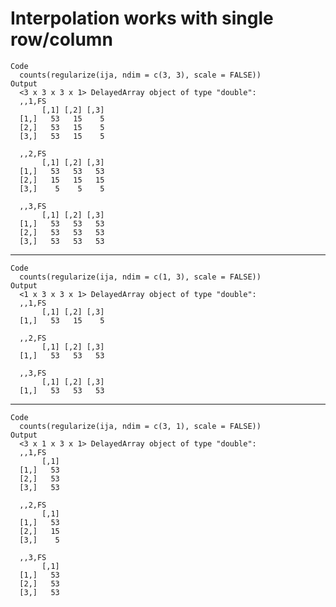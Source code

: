 # Interpolation works with single row/column

    Code
      counts(regularize(ija, ndim = c(3, 3), scale = FALSE))
    Output
      <3 x 3 x 3 x 1> DelayedArray object of type "double":
      ,,1,FS
           [,1] [,2] [,3]
      [1,]   53   15    5
      [2,]   53   15    5
      [3,]   53   15    5
      
      ,,2,FS
           [,1] [,2] [,3]
      [1,]   53   53   53
      [2,]   15   15   15
      [3,]    5    5    5
      
      ,,3,FS
           [,1] [,2] [,3]
      [1,]   53   53   53
      [2,]   53   53   53
      [3,]   53   53   53
      

---

    Code
      counts(regularize(ija, ndim = c(1, 3), scale = FALSE))
    Output
      <1 x 3 x 3 x 1> DelayedArray object of type "double":
      ,,1,FS
           [,1] [,2] [,3]
      [1,]   53   15    5
      
      ,,2,FS
           [,1] [,2] [,3]
      [1,]   53   53   53
      
      ,,3,FS
           [,1] [,2] [,3]
      [1,]   53   53   53
      

---

    Code
      counts(regularize(ija, ndim = c(3, 1), scale = FALSE))
    Output
      <3 x 1 x 3 x 1> DelayedArray object of type "double":
      ,,1,FS
           [,1]
      [1,]   53
      [2,]   53
      [3,]   53
      
      ,,2,FS
           [,1]
      [1,]   53
      [2,]   15
      [3,]    5
      
      ,,3,FS
           [,1]
      [1,]   53
      [2,]   53
      [3,]   53
      

